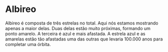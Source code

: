 # Albireo

Albireo é composta de três estrelas no total. Aqui nós estamos mostrando apenas
a maior delas. Duas delas estão muito próximas, formando um ponto amarelo. A
terceira é azul e mais afastada. A estrela azul e as amarelas estão tão
afastadas uma das outras que levaria 100.000 anos para completar uma órbita.
